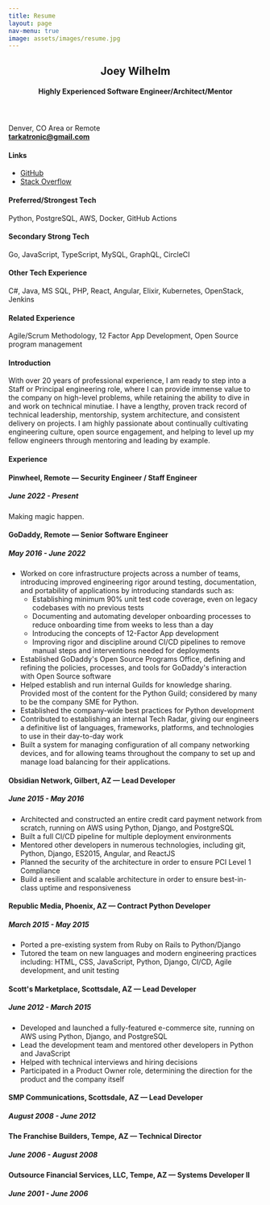 ```yaml
---
title: Resume
layout: page
nav-menu: true
image: assets/images/resume.jpg
---
```

<div id="main" class="alt resume">
    <section id="one">
        <div class="inner">
            <header class="major">
                <h1>Joey Wilhelm</h1>
                <h4>Highly Experienced Software Engineer/Architect/Mentor</h4>
            </header>
            <div class="row">
                <div class="3u 12u$(small) right">
                    <p>
                        Denver, CO Area or Remote<br>
                        <strong><a href="mailto:tarkatronic@gmail.com">tarkatronic@gmail.com</a></strong>
                    </p>
                    <p>
                        <h4 class="section-title">Links</h4>
                        <ul class="alt">
                            <li><a href="https://github.com/tarkatronic/">GitHub</a></li>
                            <li><a href="https://stackoverflow.com/users/1971587/joey-wilhelm">Stack Overflow</a></li>
                        </ul>
                    </p>
                    <p>
                        <h4 class="section-title">Preferred/Strongest Tech</h4>
                        <p>Python, PostgreSQL, AWS, Docker, GitHub Actions</p>
                    </p>
                    <p>
                        <h4 class="section-title">Secondary Strong Tech</h4>
                        <p>Go, JavaScript, TypeScript, MySQL, GraphQL, CircleCI</p>
                    </p>
                    <p>
                        <h4 class="section-title">Other Tech Experience</h4>
                        <p>C#, Java, MS SQL, PHP, React, Angular, Elixir, Kubernetes, OpenStack, Jenkins</p>
                    </p>
                    <p>
                        <h4 class="section-title">Related Experience</h4>
                        <p>Agile/Scrum Methodology, 12 Factor App Development, Open Source program management</p>
                    </p>
                </div>
                <div class="9u 12u$(small)">
                    <h4 class="section-title">Introduction</h4>
                    <p>
                        With over 20 years of professional experience, I am
                        ready to step into a Staff or Principal engineering
                        role, where I can provide immense value to the company
                        on high-level problems, while retaining the ability to
                        dive in and work on technical minutiae. I have a
                        lengthy, proven track record of technical leadership,
                        mentorship, system architecture, and consistent
                        delivery on projects. I am highly passionate about
                        continually cultivating engineering culture, open
                        source engagement, and helping to level up my fellow
                        engineers through mentoring and leading by example.
                    </p>
                    <h4 class="section-title">Experience</h4>
                    <h4 class="employer">Pinwheel, Remote &mdash; <span class="position">Security Engineer / Staff Engineer</span></h4>
                    <h5 class="tenure">June 2022 - Present</h5>
                    <p>Making magic happen.</p>
                    <h4 class="employer">GoDaddy, Remote &mdash; <span class="position">Senior Software Engineer</span></h4>
                    <h5 class="tenure">May 2016 - June 2022</h5>
                    <ul>
                        <li>Worked on core infrastructure projects across a number of teams, introducing improved engineering rigor around testing, documentation, and portability of applications by introducing standards such as:
                            <ul>
                                <li>Establishing minimum 90% unit test code coverage, even on legacy codebases with no previous tests</li>
                                <li>Documenting and automating developer onboarding processes to reduce onboarding time from weeks to less than a day</li>
                                <li>Introducing the concepts of 12-Factor App development</li>
                                <li>Improving rigor and discipline around CI/CD pipelines to remove manual steps and interventions needed for deployments</li>
                            </ul>
                        </li>
                        <li>Established GoDaddy's Open Source Programs Office, defining and refining the policies, processes, and tools for GoDaddy's interaction with Open Source software</li>
                        <li>Helped establish and run internal Guilds for knowledge sharing. Provided most of the content for the Python Guild; considered by many to be the company SME for Python.</li>
                        <li>Established the company-wide best practices for Python development</li>
                        <li>Contributed to establishing an internal Tech Radar, giving our engineers a definitive list of languages, frameworks, platforms, and technologies to use in their day-to-day work</li>
                        <li>Built a system for managing configuration of all company networking devices, and for allowing teams throughout the company to set up and manage load balancing for their applications.</li>
                    </ul>
                    <h4 class="employer">Obsidian Network, Gilbert, AZ &mdash; <span class="position">Lead Developer</span></h4>
                    <h5 class="tenure">June 2015 - May 2016</h5>
                    <ul>
                        <li>Architected and constructed an entire credit card payment network from scratch, running on AWS using Python, Django, and PostgreSQL</li>
                        <li>Built a full CI/CD pipeline for multiple deployment environments</li>
                        <li>Mentored other developers in numerous technologies, including git, Python, Django, ES2015, Angular, and ReactJS</li>
                        <li>Planned the security of the architecture in order to ensure PCI Level 1 Compliance</li>
                        <li>Build a resilient and scalable architecture in order to ensure best-in-class uptime and responsiveness</li>
                    </ul>
                    <h4 class="employer">Republic Media, Phoenix, AZ &mdash; <span class="position">Contract Python Developer</span></h4>
                    <h5 class="tenure">March 2015 - May 2015</h5>
                    <ul>
                        <li>Ported a pre-existing system from Ruby on Rails to Python/Django</li>
                        <li>Tutored the team on new languages and modern engineering practices including: HTML, CSS, JavaScript, Python, Django, CI/CD, Agile development, and unit testing</li>
                    </ul>
                    <h4 class="employer">Scott's Marketplace, Scottsdale, AZ &mdash; <span class="position">Lead Developer</span></h4>
                    <h5 class="tenure">June 2012 - March 2015</h5>
                    <ul>
                        <li>Developed and launched a fully-featured e-commerce site, running on AWS using Python, Django, and PostgreSQL</li>
                        <li>Lead the development team and mentored other developers in Python and JavaScript</li>
                        <li>Helped with technical interviews and hiring decisions</li>
                        <li>Participated in a Product Owner role, determining the direction for the product and the company itself</li>
                    </ul>
                    <h4 class="employer">SMP Communications, Scottsdale, AZ &mdash; <span class="position">Lead Developer</span></h4>
                    <h5 class="tenure">August 2008 - June 2012</h5>
                    <h4 class="employer">The Franchise Builders, Tempe, AZ &mdash; <span class="position">Technical Director</span></h4>
                    <h5 class="tenure">June 2006 - August 2008</h5>
                    <h4 class="employer">Outsource Financial Services, LLC, Tempe, AZ &mdash; <span class="position">Systems Developer II</span></h4>
                    <h5 class="tenure">June 2001 - June 2006</h5>
                </div>
            </div>
        </div>
    </section>
</div>

